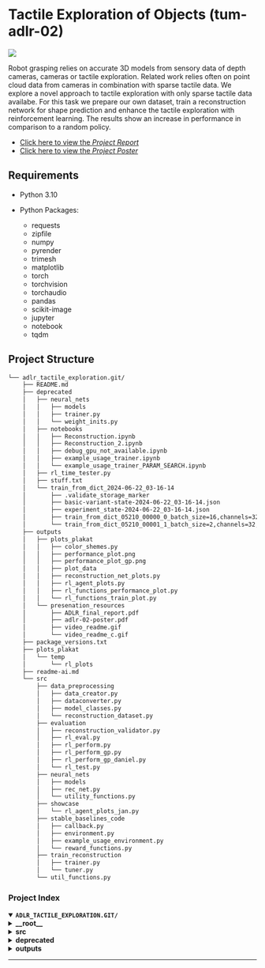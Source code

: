 # Tactile Exploration of Objects (tum-adlr-02)

![](outputs/presenation_resources/video_readme.gif)

Robot grasping relies on accurate 3D models from
sensory data of depth cameras, cameras or tactile exploration.
Related work relies often on point cloud data from cameras
in combination with sparse tactile data. We explore a novel
approach to tactile exploration with only sparse tactile data
availabe. For this task we prepare our own dataset, train a
reconstruction network for shape prediction and enhance the
tactile exploration with reinforcement learning. The results show
an increase in performance in comparison to a random policy.
 
- [Click here to view the *Project Report*](outputs/presenation_resources/ADLR_final_report.pdf)
- [Click here to view the *Project Poster*](outputs/presenation_resources/adlr-02-poster.pdf)


## Requirements

- Python 3.10

- Python Packages:
  - requests
  - zipfile
  - numpy
  - pyrender
  - trimesh
  - matplotlib
  - torch
  - torchvision
  - torchaudio
  - pandas
  - scikit-image
  - jupyter
  - notebook
  - tqdm



##  Project Structure

```sh
└── adlr_tactile_exploration.git/
    ├── README.md
    ├── deprecated
    │   ├── neural_nets
    │   │   ├── models
    │   │   ├── trainer.py
    │   │   └── weight_inits.py
    │   ├── notebooks
    │   │   ├── Reconstruction.ipynb
    │   │   ├── Reconstruction_2.ipynb
    │   │   ├── debug_gpu_not_available.ipynb
    │   │   ├── example_usage_trainer.ipynb
    │   │   └── example_usage_trainer_PARAM_SEARCH.ipynb
    │   ├── rl_time_tester.py
    │   ├── stuff.txt
    │   └── train_from_dict_2024-06-22_03-16-14
    │       ├── .validate_storage_marker
    │       ├── basic-variant-state-2024-06-22_03-16-14.json
    │       ├── experiment_state-2024-06-22_03-16-14.json
    │       ├── train_from_dict_05210_00000_0_batch_size=16,channels=32,depth=7,lr=0.0071_2024-06-22_03-16-15
    │       └── train_from_dict_05210_00001_1_batch_size=2,channels=32,depth=9,lr=0.0003_2024-06-22_03-16-15
    ├── outputs
    │   ├── plots_plakat
    │   │   ├── color_shemes.py
    │   │   ├── performance_plot.png
    │   │   ├── performance_plot_gp.png
    │   │   ├── plot_data
    │   │   ├── reconstruction_net_plots.py
    │   │   ├── rl_agent_plots.py
    │   │   ├── rl_functions_performance_plot.py
    │   │   └── rl_functions_train_plot.py
    │   └── presenation_resources
    │       ├── ADLR_final_report.pdf
    │       ├── adlr-02-poster.pdf
    │       ├── video_readme.gif
    │       └── video_readme_c.gif
    ├── package_versions.txt
    ├── plots_plakat
    │   └── temp
    │       └── rl_plots
    ├── readme-ai.md
    └── src
        ├── data_preprocessing
        │   ├── data_creator.py
        │   ├── dataconverter.py
        │   ├── model_classes.py
        │   └── reconstruction_dataset.py
        ├── evaluation
        │   ├── reconstruction_validator.py
        │   ├── rl_eval.py
        │   ├── rl_perform.py
        │   ├── rl_perform_gp.py
        │   ├── rl_perform_gp_daniel.py
        │   └── rl_test.py
        ├── neural_nets
        │   ├── models
        │   ├── rec_net.py
        │   └── utility_functions.py
        ├── showcase
        │   └── rl_agent_plots_jan.py
        ├── stable_baselines_code
        │   ├── callback.py
        │   ├── environment.py
        │   ├── example_usage_environment.py
        │   └── reward_functions.py
        ├── train_reconstruction
        │   ├── trainer.py
        │   └── tuner.py
        └── util_functions.py
```


###  Project Index
<details open>
	<summary><b><code>ADLR_TACTILE_EXPLORATION.GIT/</code></b></summary>
	<details> <!-- __root__ Submodule -->
		<summary><b>__root__</b></summary>
		<blockquote>
			<table>
			<tr>
				<td><b><a href='https://github.com/daniel-strauss/adlr_tactile_exploration.git/blob/master/package_versions.txt'>package_versions.txt</a></b></td>
				<td>- The code file `package_versions.txt` serves as a reference for creating an environment within the project using Conda<br>- It specifies the necessary package versions and dependencies required for the project to run smoothly on a Linux-64 platform<br>- This file plays a crucial role in ensuring the correct setup and configuration of the project environment.</td>
			</tr>
			</table>
		</blockquote>
	</details>
	<details> <!-- src Submodule -->
		<summary><b>src</b></summary>
		<blockquote>
			<table>
			<tr>
				<td><b><a href='https://github.com/daniel-strauss/adlr_tactile_exploration.git/blob/master/src/util_functions.py'>util_functions.py</a></b></td>
				<td>- Implements utility functions for image array manipulation, conversion, and processing<br>- Includes functions for converting image arrays to point lists, adding color dimensions, converting array shapes, combining two images, and adding a zero channel<br>- These functions facilitate image processing and manipulation within the codebase architecture.</td>
			</tr>
			</table>
			<details>
				<summary><b>stable_baselines_code</b></summary>
				<blockquote>
					<table>
					<tr>
						<td><b><a href='https://github.com/daniel-strauss/adlr_tactile_exploration.git/blob/master/src/stable_baselines_code/example_usage_environment.py'>example_usage_environment.py</a></b></td>
						<td>- Implement a dummy neural network for processing image data and generating convex hull vertices<br>- The code sets up an environment using the network, dataset, loss function, and reward function<br>- It then runs a sample loop to interact with the environment, taking random actions until completion.</td>
					</tr>
					<tr>
						<td><b><a href='https://github.com/daniel-strauss/adlr_tactile_exploration.git/blob/master/src/stable_baselines_code/callback.py'>callback.py</a></b></td>
						<td>- Implements a custom callback for adding data to TensorBoard during training<br>- Manages logging of rewards, losses, and metrics at specified intervals<br>- Handles visualization of images and provides hooks for various training events.</td>
					</tr>
					<tr>
						<td><b><a href='https://github.com/daniel-strauss/adlr_tactile_exploration.git/blob/master/src/stable_baselines_code/reward_functions.py'>reward_functions.py</a></b></td>
						<td>- Define various reward functions based on losses, metrics, and occurrences in the codebase to calculate rewards for different scenarios<br>- Functions include dummy_reward, basic_reward, complex_reward, improve_reward, reward_1, and reward_2, each serving a specific purpose in determining the final reward value.</td>
					</tr>
					<tr>
						<td><b><a href='https://github.com/daniel-strauss/adlr_tactile_exploration.git/blob/master/src/stable_baselines_code/environment.py'>environment.py</a></b></td>
						<td>- Implements a custom environment following the gym interface, allowing interaction with a reconstruction network for shape inference<br>- Handles actions, observations, rendering, and resets, facilitating reinforcement learning training with different reward functions<br>- Supports visualization of grasp points and ray casting.</td>
					</tr>
					</table>
				</blockquote>
			</details>
			<details>
				<summary><b>showcase</b></summary>
				<blockquote>
					<table>
					<tr>
						<td><b><a href='https://github.com/daniel-strauss/adlr_tactile_exploration.git/blob/master/src/showcase/rl_agent_plots_jan.py'>rl_agent_plots_jan.py</a></b></td>
						<td>- Generates plots showcasing reinforcement learning agent performance using Stable Baselines3<br>- Loads pre-trained models, runs simulations, and saves visualizations based on rewards achieved<br>- Facilitates evaluation and comparison of RL models through visual representation of agent behavior and performance metrics.</td>
					</tr>
					</table>
				</blockquote>
			</details>
			<details>
				<summary><b>evaluation</b></summary>
				<blockquote>
					<table>
					<tr>
						<td><b><a href='https://github.com/daniel-strauss/adlr_tactile_exploration.git/blob/master/src/evaluation/reconstruction_validator.py'>reconstruction_validator.py</a></b></td>
						<td>- Validate neural network reconstruction accuracy on evaluation datasets using a custom RecNet model<br>- Load data, infer dataset metrics, and print results for training, validation, and test sets.</td>
					</tr>
					<tr>
						<td><b><a href='https://github.com/daniel-strauss/adlr_tactile_exploration.git/blob/master/src/evaluation/rl_perform_gp.py'>rl_perform_gp.py</a></b></td>
						<td>- Evaluate and store statistics for reinforcement learning models using Stable Baselines3<br>- Load pre-trained models, run evaluations, and save results for future analysis<br>- The code interacts with a custom environment and neural network components to assess model performance<br>- This file plays a crucial role in analyzing and optimizing RL policies within the project architecture.</td>
					</tr>
					<tr>
						<td><b><a href='https://github.com/daniel-strauss/adlr_tactile_exploration.git/blob/master/src/evaluation/rl_perform_gp_daniel.py'>rl_perform_gp_daniel.py</a></b></td>
						<td>- Generate statistical data on reinforcement learning policies using stable baselines and neural networks<br>- The code evaluates multiple models on a dataset, calculating mean and standard deviation of rewards per grasp<br>- Results are saved for further analysis.</td>
					</tr>
					<tr>
						<td><b><a href='https://github.com/daniel-strauss/adlr_tactile_exploration.git/blob/master/src/evaluation/rl_perform.py'>rl_perform.py</a></b></td>
						<td>- Evaluate and store statistics of RL policies using PPO algorithm on a dataset<br>- Load pre-trained models, run evaluations, and save results for future reference<br>- The code interacts with a custom environment and neural network components to analyze policy performance.</td>
					</tr>
					<tr>
						<td><b><a href='https://github.com/daniel-strauss/adlr_tactile_exploration.git/blob/master/src/evaluation/rl_eval.py'>rl_eval.py</a></b></td>
						<td>- Implementing reinforcement learning evaluation using Stable Baselines3, the code in rl_eval.py initializes a ShapeEnv environment with a RecNet neural network and complex reward function<br>- It loads a pre-trained PPO model and runs multiple episodes to evaluate the agent's performance<br>- This file serves as a crucial component for assessing the reinforcement learning model within the project architecture.</td>
					</tr>
					<tr>
						<td><b><a href='https://github.com/daniel-strauss/adlr_tactile_exploration.git/blob/master/src/evaluation/rl_test.py'>rl_test.py</a></b></td>
						<td>- Implementing reinforcement learning evaluation using Stable Baselines3, the code in rl_test.py sets up a ShapeEnv environment with a RecNet model and custom reward function<br>- It trains a PPO model, evaluates its performance, and saves the trained model for future use<br>- Additionally, it includes an example run function for demonstration purposes.</td>
					</tr>
					</table>
				</blockquote>
			</details>
			<details>
				<summary><b>train_reconstruction</b></summary>
				<blockquote>
					<table>
					<tr>
						<td><b><a href='https://github.com/daniel-strauss/adlr_tactile_exploration.git/blob/master/src/train_reconstruction/tuner.py'>tuner.py</a></b></td>
						<td>- Optimize hyperparameters for neural network training using Ray Tune's BOHB algorithm<br>- Search for the best configuration to minimize loss during reconstruction tasks<br>- Save the best trial's results for further analysis and model improvement.</td>
					</tr>
					<tr>
						<td><b><a href='https://github.com/daniel-strauss/adlr_tactile_exploration.git/blob/master/src/train_reconstruction/trainer.py'>trainer.py</a></b></td>
						<td>- Handles loading and configuring the best trial model for reconstruction tasks<br>- Merges the best trial configuration with new settings, such as epochs and workers<br>- Sets up scaling and run configurations for the model.</td>
					</tr>
					</table>
				</blockquote>
			</details>
			<details>
				<summary><b>neural_nets</b></summary>
				<blockquote>
					<table>
					<tr>
						<td><b><a href='https://github.com/daniel-strauss/adlr_tactile_exploration.git/blob/master/src/neural_nets/utility_functions.py'>utility_functions.py</a></b></td>
						<td>- Train reconstruction models using specified configurations, datasets, and neural network models<br>- Utilize DataLoader for training and validation, handling checkpoints for model saving<br>- Report training progress and results<br>- The function encapsulates the training process for neural network models in the project's architecture.</td>
					</tr>
					<tr>
						<td><b><a href='https://github.com/daniel-strauss/adlr_tactile_exploration.git/blob/master/src/neural_nets/rec_net.py'>rec_net.py</a></b></td>
						<td>- Implements a neural network for image reconstruction using a pre-trained UNet model<br>- Handles inference on input data and evaluation metrics calculation<br>- Offers the flexibility to run on CPU or GPU<br>- Includes a utility for generating a dummy reconstruction based on convex hull image processing.</td>
					</tr>
					</table>
					<details>
						<summary><b>models</b></summary>
						<blockquote>
							<table>
							<tr>
								<td><b><a href='https://github.com/daniel-strauss/adlr_tactile_exploration.git/blob/master/src/neural_nets/models/unet.py'>unet.py</a></b></td>
								<td>- Implements UNet neural network architecture for image segmentation<br>- Defines contracting and expansive blocks for encoding and decoding<br>- Supports different depths and channel configurations<br>- The forward method processes input through encoder, bottleneck, and decoder, producing a final output<br>- Multiple UNet variations cater to varying model complexities.</td>
							</tr>
							</table>
						</blockquote>
					</details>
				</blockquote>
			</details>
			<details>
				<summary><b>data_preprocessing</b></summary>
				<blockquote>
					<table>
					<tr>
						<td><b><a href='https://github.com/daniel-strauss/adlr_tactile_exploration.git/blob/master/src/data_preprocessing/data_creator.py'>data_creator.py</a></b></td>
						<td>- Generates a standard dataset for the reconstruction network by creating 2D datasets with specified parameters like resolution, classes, and rotations<br>- The code utilizes a DataConverter to preprocess the data and generate the required dataset for training the network.</td>
					</tr>
					<tr>
						<td><b><a href='https://github.com/daniel-strauss/adlr_tactile_exploration.git/blob/master/src/data_preprocessing/dataconverter.py'>dataconverter.py</a></b></td>
						<td>- The `DataConverter` class in the provided codebase facilitates the conversion of 3D shapes to 2D images for specific object classes<br>- It manages the download of datasets, generation of 2D images, and creation of tactile point datasets<br>- Additionally, it offers functionalities to display random 3D and 2D samples, aiding in visualizing the processed data.</td>
					</tr>
					<tr>
						<td><b><a href='https://github.com/daniel-strauss/adlr_tactile_exploration.git/blob/master/src/data_preprocessing/reconstruction_dataset.py'>reconstruction_dataset.py</a></b></td>
						<td>- Enables visualization and transformation of tactile data for reconstruction and reinforcement datasets<br>- Facilitates displaying data pairs and batches, loading images and labels, and applying transformations like tensor conversion, random flipping, and orientation adjustments<br>- Supports dataset creation and manipulation for machine learning tasks.</td>
					</tr>
					<tr>
						<td><b><a href='https://github.com/daniel-strauss/adlr_tactile_exploration.git/blob/master/src/data_preprocessing/model_classes.py'>model_classes.py</a></b></td>
						<td>- Define model classes with assigned IDs and URLs for easy access in the data loader, streamlining the process and reducing complexity<br>- Future-proof by allowing for additional parameters per class, accommodating potential conversions or specific requirements like light reflection or camera angles for different objects.</td>
					</tr>
					</table>
				</blockquote>
			</details>
		</blockquote>
	</details>
	<details> <!-- deprecated Submodule -->
		<summary><b>deprecated</b></summary>
		<blockquote>
			<table>
			<tr>
				<td><b><a href='https://github.com/daniel-strauss/adlr_tactile_exploration.git/blob/master/deprecated/rl_time_tester.py'>rl_time_tester.py</a></b></td>
				<td>- Implement a script that tests reinforcement learning performance using a neural network model<br>- The script loads pre-trained models and datasets, initializes the environment, and runs the RL agent through a series of actions<br>- The primary goal is to evaluate the model's behavior and performance in a simulated environment.</td>
			</tr>
			<tr>
				<td><b><a href='https://github.com/daniel-strauss/adlr_tactile_exploration.git/blob/master/deprecated/stuff.txt'>stuff.txt</a></b></td>
				<td>Identify and list the best reward indexes and corresponding rewards from the provided data in the deprecated/stuff.txt file.</td>
			</tr>
			</table>
			<details>
				<summary><b>train_from_dict_2024-06-22_03-16-14</b></summary>
				<blockquote>
					<table>
					<tr>
						<td><b><a href='https://github.com/daniel-strauss/adlr_tactile_exploration.git/blob/master/deprecated/train_from_dict_2024-06-22_03-16-14/experiment_state-2024-06-22_03-16-14.json'>experiment_state-2024-06-22_03-16-14.json</a></b></td>
						<td>- The provided code file, located at `deprecated/train_from_dict_2024-06-22_03-16-14/experiment_state-2024-06-22_03-16-14.json`, plays a crucial role in managing trial data within the project architecture<br>- It facilitates the storage and retrieval of trial-specific information essential for the experiment's state management<br>- This file serves as a key component in tracking and analyzing trial outcomes, contributing significantly to the project's overall functionality and data handling capabilities.</td>
					</tr>
					<tr>
						<td><b><a href='https://github.com/daniel-strauss/adlr_tactile_exploration.git/blob/master/deprecated/train_from_dict_2024-06-22_03-16-14/basic-variant-state-2024-06-22_03-16-14.json'>basic-variant-state-2024-06-22_03-16-14.json</a></b></td>
						<td>- The code file defines training configurations for an open-source project<br>- It specifies parameters like algorithm choice, stopping criteria, resource allocation, and checkpoint settings<br>- This file plays a crucial role in orchestrating the training process by providing essential setup details for running experiments effectively within the project's architecture.</td>
					</tr>
					<tr>
						<td><b><a href='https://github.com/daniel-strauss/adlr_tactile_exploration.git/blob/master/deprecated/train_from_dict_2024-06-22_03-16-14/.validate_storage_marker'>.validate_storage_marker</a></b></td>
						<td>Enables validation of storage markers within the project architecture, ensuring data integrity and consistency.</td>
					</tr>
					</table>
					<details>
						<summary><b>train_from_dict_05210_00001_1_batch_size=2,channels=32,depth=9,lr=0.0003_2024-06-22_03-16-15</b></summary>
						<blockquote>
							<table>
							<tr>
								<td><b><a href='https://github.com/daniel-strauss/adlr_tactile_exploration.git/blob/master/deprecated/train_from_dict_2024-06-22_03-16-14/train_from_dict_05210_00001_1_batch_size=2,channels=32,depth=9,lr=0.0003_2024-06-22_03-16-15/result.json'>result.json</a></b></td>
								<td>- Implement a model training process from a dictionary input, generating results in a JSON file<br>- This code file plays a crucial role in the project's architecture by enabling the training of models based on specified parameters and storing the results for analysis and evaluation.</td>
							</tr>
							<tr>
								<td><b><a href='https://github.com/daniel-strauss/adlr_tactile_exploration.git/blob/master/deprecated/train_from_dict_2024-06-22_03-16-14/train_from_dict_05210_00001_1_batch_size=2,channels=32,depth=9,lr=0.0003_2024-06-22_03-16-15/events.out.tfevents.1719018984.daniel-MS-7A38'>events.out.tfevents.1719018984.daniel-MS-7A38</a></b></td>
								<td>Facilitates training neural networks from dictionary data, capturing events for analysis.</td>
							</tr>
							<tr>
								<td><b><a href='https://github.com/daniel-strauss/adlr_tactile_exploration.git/blob/master/deprecated/train_from_dict_2024-06-22_03-16-14/train_from_dict_05210_00001_1_batch_size=2,channels=32,depth=9,lr=0.0003_2024-06-22_03-16-15/params.json'>params.json</a></b></td>
								<td>- Extracts hyperparameters for a specific training session from a JSON file<br>- This information is crucial for configuring the training process within the project architecture.</td>
							</tr>
							<tr>
								<td><b><a href='https://github.com/daniel-strauss/adlr_tactile_exploration.git/blob/master/deprecated/train_from_dict_2024-06-22_03-16-14/train_from_dict_05210_00001_1_batch_size=2,channels=32,depth=9,lr=0.0003_2024-06-22_03-16-15/error.txt'>error.txt</a></b></td>
								<td>- Handles training data for neural networks, utilizing a custom dataset structure<br>- The code interacts with the project's data loading components, ensuring seamless access to training samples.</td>
							</tr>
							</table>
						</blockquote>
					</details>
					<details>
						<summary><b>train_from_dict_05210_00000_0_batch_size=16,channels=32,depth=7,lr=0.0071_2024-06-22_03-16-15</b></summary>
						<blockquote>
							<table>
							<tr>
								<td><b><a href='https://github.com/daniel-strauss/adlr_tactile_exploration.git/blob/master/deprecated/train_from_dict_2024-06-22_03-16-14/train_from_dict_05210_00000_0_batch_size=16,channels=32,depth=7,lr=0.0071_2024-06-22_03-16-15/result.json'>result.json</a></b></td>
								<td>- Improve model training efficiency by utilizing a dictionary-based approach<br>- This code file enhances the architecture by enabling training from dictionary data, optimizing performance and resource utilization.</td>
							</tr>
							<tr>
								<td><b><a href='https://github.com/daniel-strauss/adlr_tactile_exploration.git/blob/master/deprecated/train_from_dict_2024-06-22_03-16-14/train_from_dict_05210_00000_0_batch_size=16,channels=32,depth=7,lr=0.0071_2024-06-22_03-16-15/params.json'>params.json</a></b></td>
								<td>Extracts hyperparameters for a specific training session from a JSON file.</td>
							</tr>
							<tr>
								<td><b><a href='https://github.com/daniel-strauss/adlr_tactile_exploration.git/blob/master/deprecated/train_from_dict_2024-06-22_03-16-14/train_from_dict_05210_00000_0_batch_size=16,channels=32,depth=7,lr=0.0071_2024-06-22_03-16-15/events.out.tfevents.1719018978.daniel-MS-7A38'>events.out.tfevents.1719018978.daniel-MS-7A38</a></b></td>
								<td>Enables training neural networks from dictionary data, capturing events for analysis.</td>
							</tr>
							<tr>
								<td><b><a href='https://github.com/daniel-strauss/adlr_tactile_exploration.git/blob/master/deprecated/train_from_dict_2024-06-22_03-16-14/train_from_dict_05210_00000_0_batch_size=16,channels=32,depth=7,lr=0.0071_2024-06-22_03-16-15/error.txt'>error.txt</a></b></td>
								<td>Handle data loading errors in the neural network training process to prevent file not found exceptions, ensuring smooth execution of the training pipeline within the project architecture.</td>
							</tr>
							</table>
						</blockquote>
					</details>
				</blockquote>
			</details>
			<details>
				<summary><b>notebooks</b></summary>
				<blockquote>
					<table>
					<tr>
						<td><b><a href='https://github.com/daniel-strauss/adlr_tactile_exploration.git/blob/master/deprecated/notebooks/Reconstruction.ipynb'>Reconstruction.ipynb</a></b></td>
						<td>- Summary:
The code file "Reconstruction.ipynb" in the "deprecated/notebooks" directory of the project focuses on the reconstruction aspect, likely related to data or model reconstruction<br>- It plays a crucial role in the project's architecture by handling the process of reconstructing specific components, contributing to the overall functionality and data flow within the codebase.</td>
					</tr>
					<tr>
						<td><b><a href='https://github.com/daniel-strauss/adlr_tactile_exploration.git/blob/master/deprecated/notebooks/debug_gpu_not_available.ipynb'>debug_gpu_not_available.ipynb</a></b></td>
						<td>- Debug GPU availability and details in the deprecated notebook to verify CUDA support and GPU information for PyTorch operations<br>- The code checks PyTorch version, CUDA availability, prints CUDA version, number of GPUs, and GPU details if available<br>- It ensures proper GPU utilization for enhanced performance in the project's machine learning workflows.</td>
					</tr>
					<tr>
						<td><b><a href='https://github.com/daniel-strauss/adlr_tactile_exploration.git/blob/master/deprecated/notebooks/example_usage_trainer_PARAM_SEARCH.ipynb'>example_usage_trainer_PARAM_SEARCH.ipynb</a></b></td>
						<td>- The code file `example_usage_trainer_PARAM_SEARCH.ipynb` provides an illustrative demonstration of how to utilize the trainer class within the project<br>- It showcases a practical example of how the trainer class can be effectively employed, serving as a reference point for developers looking to leverage this component within the codebase architecture.</td>
					</tr>
					<tr>
						<td><b><a href='https://github.com/daniel-strauss/adlr_tactile_exploration.git/blob/master/deprecated/notebooks/Reconstruction_2.ipynb'>Reconstruction_2.ipynb</a></b></td>
						<td>- The code file `Reconstruction_2.ipynb` in the `deprecated/notebooks` directory facilitates automatic reloading of code changes during development<br>- This functionality ensures that the codebase stays up-to-date with any modifications made, enhancing the efficiency of the development process within the project architecture.</td>
					</tr>
					<tr>
						<td><b><a href='https://github.com/daniel-strauss/adlr_tactile_exploration.git/blob/master/deprecated/notebooks/example_usage_trainer.ipynb'>example_usage_trainer.ipynb</a></b></td>
						<td>- The code file `example_usage_trainer.ipynb` provides an illustrative demonstration of how to utilize the trainer class within the project<br>- It showcases the practical application of the trainer functionality, offering a clear guide on how to interact with this essential component of the codebase architecture.</td>
					</tr>
					</table>
				</blockquote>
			</details>
			<details>
				<summary><b>neural_nets</b></summary>
				<blockquote>
					<table>
					<tr>
						<td><b><a href='https://github.com/daniel-strauss/adlr_tactile_exploration.git/blob/master/deprecated/neural_nets/trainer.py'>trainer.py</a></b></td>
						<td>- Facilitates neural network training by instantiating models, optimizers, and dataloaders based on hyperparameters<br>- Logs progress using TensorBoard and leverages Ray for hyperparameter search<br>- The class aims to streamline training processes and prevent redundant code for managing neural network training tasks within the project architecture.</td>
					</tr>
					<tr>
						<td><b><a href='https://github.com/daniel-strauss/adlr_tactile_exploration.git/blob/master/deprecated/neural_nets/weight_inits.py'>weight_inits.py</a></b></td>
						<td>- Initialize neural network weights using Kaiming and Xavier methods for Convolutional and Linear layers, respectively<br>- Ensure proper initialization for both weights and biases to improve model training and convergence.</td>
					</tr>
					</table>
					<details>
						<summary><b>models</b></summary>
						<blockquote>
							<table>
							<tr>
								<td><b><a href='https://github.com/daniel-strauss/adlr_tactile_exploration.git/blob/master/deprecated/neural_nets/models/unet.py'>unet.py</a></b></td>
								<td>- Implements a UNet neural network with adaptable depth and configurable parameters for image segmentation tasks<br>- The code defines encoder and decoder blocks, along with the forward pass logic for processing input images through the network architecture.</td>
							</tr>
							</table>
						</blockquote>
					</details>
				</blockquote>
			</details>
		</blockquote>
	</details>
	<details> <!-- outputs Submodule -->
		<summary><b>outputs</b></summary>
		<blockquote>
			<details>
				<summary><b>plots_plakat</b></summary>
				<blockquote>
					<table>
					<tr>
						<td><b><a href='https://github.com/daniel-strauss/adlr_tactile_exploration.git/blob/master/outputs/plots_plakat/rl_functions_train_plot.py'>rl_functions_train_plot.py</a></b></td>
						<td>- Generates training plots for reinforcement learning functions<br>- Visualizes data from observation and reward directories.</td>
					</tr>
					<tr>
						<td><b><a href='https://github.com/daniel-strauss/adlr_tactile_exploration.git/blob/master/outputs/plots_plakat/color_shemes.py'>color_shemes.py</a></b></td>
						<td>Define the primary color scheme used for image channels in the project's plot outputs.</td>
					</tr>
					<tr>
						<td><b><a href='https://github.com/daniel-strauss/adlr_tactile_exploration.git/blob/master/outputs/plots_plakat/reconstruction_net_plots.py'>reconstruction_net_plots.py</a></b></td>
						<td>Generates visual plots for the reconstruction network in the project, aiding in the visualization of data processing and model performance.</td>
					</tr>
					<tr>
						<td><b><a href='https://github.com/daniel-strauss/adlr_tactile_exploration.git/blob/master/outputs/plots_plakat/rl_agent_plots.py'>rl_agent_plots.py</a></b></td>
						<td>- Generates plots showcasing reinforcement learning agent performance using Stable Baselines3<br>- Utilizes a custom environment with complex reward functions and neural networks<br>- Supports termination based on the number of successful generations<br>- Saves plots for each iteration and generation in a specified directory.</td>
					</tr>
					<tr>
						<td><b><a href='https://github.com/daniel-strauss/adlr_tactile_exploration.git/blob/master/outputs/plots_plakat/rl_functions_performance_plot.py'>rl_functions_performance_plot.py</a></b></td>
						<td>- Generates performance plots for various RL models based on statistics data<br>- Determines mean and standard deviation, plots accuracy over grasping points or steps, and saves the plots as images<br>- Displays model performance comparison and highlights key metrics.</td>
					</tr>
					</table>
					<details>
						<summary><b>plot_data</b></summary>
						<blockquote>
							<details>
								<summary><b>diff_after_free</b></summary>
								<blockquote>
									<details>
										<summary><b>obs500k-diff_reward_from_punish_miss_free_rays____from_rl_models</b></summary>
										<blockquote>
											<details>
												<summary><b>punish_miss_free_rays</b></summary>
												<blockquote>
													<details>
														<summary><b>obs500k7.zip_0</b></summary>
														<blockquote>
															<table>
															<tr>
																<td><b><a href='https://github.com/daniel-strauss/adlr_tactile_exploration.git/blob/master/outputs/plots_plakat/plot_data/diff_after_free/obs500k-diff_reward_from_punish_miss_free_rays____from_rl_models/punish_miss_free_rays/obs500k7.zip_0/events.out.tfevents.1721502278.rl-trainer-2.198617.6'>events.out.tfevents.1721502278.rl-trainer-2.198617.6</a></b></td>
																<td>- The provided code file generates visual plots to analyze the difference in rewards after freeing rays in a reinforcement learning environment with 500k observations<br>- This analysis aids in understanding the impact of freeing rays on reward outcomes, contributing to the broader architecture's evaluation and decision-making process.</td>
															</tr>
															<tr>
																<td><b><a href='https://github.com/daniel-strauss/adlr_tactile_exploration.git/blob/master/outputs/plots_plakat/plot_data/diff_after_free/obs500k-diff_reward_from_punish_miss_free_rays____from_rl_models/punish_miss_free_rays/obs500k7.zip_0/events.out.tfevents.1721506581.rl-trainer-2.198617.7'>events.out.tfevents.1721506581.rl-trainer-2.198617.7</a></b></td>
																<td>- The provided code file generates visual plots illustrating the difference in rewards resulting from punishing missed free rays in a reinforcement learning model<br>- This analysis contributes to understanding the impact of this specific modification on the model's performance within the broader architecture of the codebase.</td>
															</tr>
															<tr>
																<td><b><a href='https://github.com/daniel-strauss/adlr_tactile_exploration.git/blob/master/outputs/plots_plakat/plot_data/diff_after_free/obs500k-diff_reward_from_punish_miss_free_rays____from_rl_models/punish_miss_free_rays/obs500k7.zip_0/events.out.tfevents.1721478002.rl-trainer-2.198617.0'>events.out.tfevents.1721478002.rl-trainer-2.198617.0</a></b></td>
																<td>- The provided code file generates visual plots to analyze the difference in rewards after freeing rays in a reinforcement learning environment with 500k observations<br>- This analysis helps in understanding the impact of freeing rays on the overall reward distribution, contributing to the project's architecture by providing insights into the effectiveness of this action within the system.</td>
															</tr>
															<tr>
																<td><b><a href='https://github.com/daniel-strauss/adlr_tactile_exploration.git/blob/master/outputs/plots_plakat/plot_data/diff_after_free/obs500k-diff_reward_from_punish_miss_free_rays____from_rl_models/punish_miss_free_rays/obs500k7.zip_0/events.out.tfevents.1721498232.rl-trainer-2.198617.5'>events.out.tfevents.1721498232.rl-trainer-2.198617.5</a></b></td>
																<td>- The provided code file generates visual plots illustrating the difference in rewards resulting from missed free rays in an observational dataset of 500k samples, compared to the rewards from punishing missed free rays in reinforcement learning models<br>- This visualization aids in understanding the impact of different reward mechanisms on the dataset, contributing to the overall architecture's analysis and decision-making processes.</td>
															</tr>
															<tr>
																<td><b><a href='https://github.com/daniel-strauss/adlr_tactile_exploration.git/blob/master/outputs/plots_plakat/plot_data/diff_after_free/obs500k-diff_reward_from_punish_miss_free_rays____from_rl_models/punish_miss_free_rays/obs500k7.zip_0/events.out.tfevents.1721494187.rl-trainer-2.198617.4'>events.out.tfevents.1721494187.rl-trainer-2.198617.4</a></b></td>
																<td>- The provided code file generates plots illustrating the difference in rewards after freeing rays, contributing to the visualization of reward variations in the project's architecture<br>- This visualization aids in understanding the impact of freeing rays on rewards, enhancing the overall comprehension of the project's dynamics.</td>
															</tr>
															<tr>
																<td><b><a href='https://github.com/daniel-strauss/adlr_tactile_exploration.git/blob/master/outputs/plots_plakat/plot_data/diff_after_free/obs500k-diff_reward_from_punish_miss_free_rays____from_rl_models/punish_miss_free_rays/obs500k7.zip_0/events.out.tfevents.1721490141.rl-trainer-2.198617.3'>events.out.tfevents.1721490141.rl-trainer-2.198617.3</a></b></td>
																<td>- The provided code file generates visual plots illustrating the difference in rewards resulting from missed free rays in an RL model<br>- This analysis contributes to understanding the impact of missed free rays on the model's performance, aiding in optimizing the reinforcement learning algorithm.</td>
															</tr>
															<tr>
																<td><b><a href='https://github.com/daniel-strauss/adlr_tactile_exploration.git/blob/master/outputs/plots_plakat/plot_data/diff_after_free/obs500k-diff_reward_from_punish_miss_free_rays____from_rl_models/punish_miss_free_rays/obs500k7.zip_0/events.out.tfevents.1721486095.rl-trainer-2.198617.2'>events.out.tfevents.1721486095.rl-trainer-2.198617.2</a></b></td>
																<td>- The provided code file generates visual plots illustrating the difference in rewards after freeing rays, contributing to the analysis of model performance in the project's reinforcement learning architecture<br>- This visualization aids in understanding the impact of freeing rays on rewards, enhancing insights into the model's behavior and performance.</td>
															</tr>
															<tr>
																<td><b><a href='https://github.com/daniel-strauss/adlr_tactile_exploration.git/blob/master/outputs/plots_plakat/plot_data/diff_after_free/obs500k-diff_reward_from_punish_miss_free_rays____from_rl_models/punish_miss_free_rays/obs500k7.zip_0/events.out.tfevents.1721482049.rl-trainer-2.198617.1'>events.out.tfevents.1721482049.rl-trainer-2.198617.1</a></b></td>
																<td>- The provided code file generates visual plots illustrating the difference in rewards resulting from missed free rays in an observation dataset of 500k samples<br>- This analysis contributes to the project's architecture by providing insights into the impact of missed free rays on reward outcomes, aiding in the optimization of the overall system's performance.</td>
															</tr>
															</table>
														</blockquote>
													</details>
												</blockquote>
											</details>
										</blockquote>
									</details>
								</blockquote>
							</details>
							<details>
								<summary><b>complex_after_free</b></summary>
								<blockquote>
									<details>
										<summary><b>obs500k-complex_reward_from_punish_miss_free_rays__from_rl_models</b></summary>
										<blockquote>
											<details>
												<summary><b>punish_miss_free_rays</b></summary>
												<blockquote>
													<details>
														<summary><b>obs500k7.zip_0</b></summary>
														<blockquote>
															<table>
															<tr>
																<td><b><a href='https://github.com/daniel-strauss/adlr_tactile_exploration.git/blob/master/outputs/plots_plakat/plot_data/complex_after_free/obs500k-complex_reward_from_punish_miss_free_rays__from_rl_models/punish_miss_free_rays/obs500k7.zip_0/events.out.tfevents.1721497602.rl-trainer-2.197317.5'>events.out.tfevents.1721497602.rl-trainer-2.197317.5</a></b></td>
																<td>- The provided code file generates complex reward plots based on data from reinforcement learning models, contributing to the visualization and analysis of the project's performance and decision-making processes<br>- This visualization aids in understanding the impact of rewards and punishments on the model's behavior, enhancing insights into the project's architecture and outcomes.</td>
															</tr>
															<tr>
																<td><b><a href='https://github.com/daniel-strauss/adlr_tactile_exploration.git/blob/master/outputs/plots_plakat/plot_data/complex_after_free/obs500k-complex_reward_from_punish_miss_free_rays__from_rl_models/punish_miss_free_rays/obs500k7.zip_0/events.out.tfevents.1721493556.rl-trainer-2.197317.4'>events.out.tfevents.1721493556.rl-trainer-2.197317.4</a></b></td>
																<td>- The provided code file generates complex reward plots based on data from a reinforcement learning model in the project's architecture<br>- It visualizes the rewards obtained from punishing missed free rays, contributing to the project's overall analysis and decision-making processes.</td>
															</tr>
															<tr>
																<td><b><a href='https://github.com/daniel-strauss/adlr_tactile_exploration.git/blob/master/outputs/plots_plakat/plot_data/complex_after_free/obs500k-complex_reward_from_punish_miss_free_rays__from_rl_models/punish_miss_free_rays/obs500k7.zip_0/events.out.tfevents.1721477546.rl-trainer-2.197317.0'>events.out.tfevents.1721477546.rl-trainer-2.197317.0</a></b></td>
																<td>- The provided code file generates visual plots for complex reward data in the project's architecture, enhancing the understanding of reward dynamics in the system<br>- This visualization component plays a crucial role in analyzing and interpreting the impact of rewards on the overall system behavior.</td>
															</tr>
															<tr>
																<td><b><a href='https://github.com/daniel-strauss/adlr_tactile_exploration.git/blob/master/outputs/plots_plakat/plot_data/complex_after_free/obs500k-complex_reward_from_punish_miss_free_rays__from_rl_models/punish_miss_free_rays/obs500k7.zip_0/events.out.tfevents.1721481418.rl-trainer-2.197317.1'>events.out.tfevents.1721481418.rl-trainer-2.197317.1</a></b></td>
																<td>- The provided code file generates visual plots for complex reward data in the project's architecture, specifically focusing on observations related to free rays after a complex event<br>- This functionality enhances the project's visualization capabilities, providing insights into reward dynamics following certain actions.</td>
															</tr>
															<tr>
																<td><b><a href='https://github.com/daniel-strauss/adlr_tactile_exploration.git/blob/master/outputs/plots_plakat/plot_data/complex_after_free/obs500k-complex_reward_from_punish_miss_free_rays__from_rl_models/punish_miss_free_rays/obs500k7.zip_0/events.out.tfevents.1721505693.rl-trainer-2.197317.7'>events.out.tfevents.1721505693.rl-trainer-2.197317.7</a></b></td>
																<td>- The provided code file generates visual plots depicting reward data from complex scenarios in the project's architecture<br>- These plots help analyze and understand the impact of punishing missed free rays on rewards in a complex environment.</td>
															</tr>
															<tr>
																<td><b><a href='https://github.com/daniel-strauss/adlr_tactile_exploration.git/blob/master/outputs/plots_plakat/plot_data/complex_after_free/obs500k-complex_reward_from_punish_miss_free_rays__from_rl_models/punish_miss_free_rays/obs500k7.zip_0/events.out.tfevents.1721501647.rl-trainer-2.197317.6'>events.out.tfevents.1721501647.rl-trainer-2.197317.6</a></b></td>
																<td>- The provided code file generates visual plots depicting complex reward data after freeing rays in a simulation with 500k observations<br>- This functionality contributes to the project's architecture by providing insights into the impact of freeing rays on complex reward dynamics, aiding in the analysis and understanding of the simulation outcomes.</td>
															</tr>
															<tr>
																<td><b><a href='https://github.com/daniel-strauss/adlr_tactile_exploration.git/blob/master/outputs/plots_plakat/plot_data/complex_after_free/obs500k-complex_reward_from_punish_miss_free_rays__from_rl_models/punish_miss_free_rays/obs500k7.zip_0/events.out.tfevents.1721485464.rl-trainer-2.197317.2'>events.out.tfevents.1721485464.rl-trainer-2.197317.2</a></b></td>
																<td>- The provided code file generates complex reward plots based on data from reinforcement learning models in the project<br>- It visualizes the impact of punishing missed free rays on the overall reward system, contributing to a deeper understanding of the model's behavior and performance.</td>
															</tr>
															<tr>
																<td><b><a href='https://github.com/daniel-strauss/adlr_tactile_exploration.git/blob/master/outputs/plots_plakat/plot_data/complex_after_free/obs500k-complex_reward_from_punish_miss_free_rays__from_rl_models/punish_miss_free_rays/obs500k7.zip_0/events.out.tfevents.1721489511.rl-trainer-2.197317.3'>events.out.tfevents.1721489511.rl-trainer-2.197317.3</a></b></td>
																<td>- Summary:
The provided code file generates complex reward plots based on data from a reinforcement learning model in the project's architecture<br>- It visualizes the impact of punishing missed free rays on the reward system, helping to analyze and optimize the model's performance.</td>
															</tr>
															</table>
														</blockquote>
													</details>
												</blockquote>
											</details>
										</blockquote>
									</details>
								</blockquote>
							</details>
						</blockquote>
					</details>
				</blockquote>
			</details>
		</blockquote>
	</details>
</details>

---





















